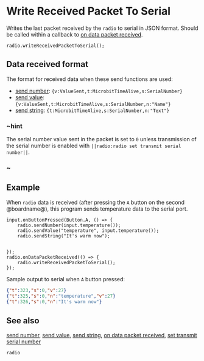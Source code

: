 # Write Received Packet To Serial

Writes the last packet received by the `radio` to serial in JSON format. Should be called within a callback to [on data packet received](/reference/radio/on-data-packet-received).

```sig
radio.writeReceivedPacketToSerial();
```

## Data received format

The format for received data when these send functions are used:

- [send number](/reference/radio/send-number): ```{v:ValueSent,t:MicrobitTimeAlive,s:SerialNumber}```
- [send value](/reference/radio/send-value): ```{v:ValueSent,t:MicrobitTimeAlive,s:SerialNumber,n:"Name"}```
- [send string](/reference/radio/send-string): ```{t:MicrobitTimeAlive,s:SerialNumber,n:"Text"}```

### ~hint

The serial number value sent in the packet is set to `0` unless transmission of the serial number is enabled with `||radio:radio set transmit serial number||`.

### ~

## Example

When ```radio``` data is received (after pressing the `A` button on the second @boardname@), this program sends temperature data to the serial port.

```blocks
input.onButtonPressed(Button.A, () => {
    radio.sendNumber(input.temperature());
    radio.sendValue("temperature", input.temperature());
    radio.sendString("It's warm now");


});
radio.onDataPacketReceived(() => {
    radio.writeReceivedPacketToSerial();
});
```

Sample output to serial when `A` button pressed:

```json
{"t":323,"s":0,"v":27}
{"t":325,"s":0,"n":"temperature","v":27}
{"t":326,"s":0,"n":"It's warm now"}
```

## See also

[send number](/reference/radio/send-number), [send value](/reference/radio/send-value), [send string](/reference/radio/send-string), [on data packet received](/reference/radio/on-data-packet-received), [set transmit serial number](/reference/radio/set-transmit-serial-number)

```package
radio
```